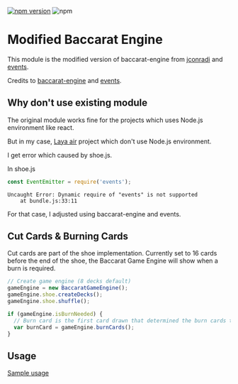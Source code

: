 [![npm version](https://img.shields.io/npm/v/@sithusoe/baccarat-engine.svg?style=flat-square)](https://www.npmjs.com/package/@sithusoe/baccarat-engine)
![npm](https://img.shields.io/npm/dw/@sithusoe/baccarat-engine)


# Modified Baccarat Engine
This module is the modified version of baccarat-engine from [jconradi](<https://github.com/jconradi>) and [events](<https://github.com/browserify/events>).

Credits to [baccarat-engine](<https://github.com/jconradi/baccarat-engine>) and [events](<https://github.com/browserify/events>).

## Why don't use existing module
The original module works fine for the projects which uses Node.js environment like react.

But in my case, [Laya air](<https://layaair.layabox.com/#/>) project which don't use Node.js environment.

I get error which caused by shoe.js.

In shoe.js
```js
const EventEmitter = require('events');
```

```error
Uncaught Error: Dynamic require of "events" is not supported
    at bundle.js:33:11
```

 For that case, I adjusted using baccarat-engine and events.

 ## Cut Cards & Burning Cards

Cut cards are part of the shoe implementation. Currently set to 16 cards before the end of the shoe, the Baccarat Game Engine will show when a burn is required.

```js
// Create game engine (8 decks default)
gameEngine = new BaccaratGameEngine();
gameEngine.shoe.createDecks();
gameEngine.shoe.shuffle();

if (gameEngine.isBurnNeeded) {
  // Burn card is the first card drawn that determined the burn cards to use.
  var burnCard = gameEngine.burnCards();
}
```

## Usage

[Sample usage](sample-usage.js)
